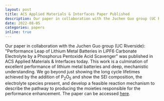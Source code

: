 ```yaml
---
layout: post
title: ACS Applied Materials & Interfaces Paper Published
description: Our paper in collaboration with the Juchen Guo group (UC Riverside)&#58; "Performance Leap of Lithium Metal Batteries in LiPF6 Carbonate Electrolyte by a Phosphorus Pentoxide Acid Scavenger" was published in ACS Applied Materials & Interfaces today. This work is a culmination of excellent performance of lithium metal batteries and deep, mechanistic understanding.
date: 2022-08-05
categories: papers
inline: true
---
```


Our paper in collaboration with the Juchen Guo group (UC Riverside): "Performance Leap of Lithium Metal Batteries in LiPF6 Carbonate Electrolyte by a Phosphorus Pentoxide Acid Scavenger" was published in ACS Applied Materials & Interfaces today. This work is a culmination of excellent performance of lithium metal batteries and deep, mechanistic understanding. We go beyond just showing the long cycle lifetimes achieved by the addition of P<sub>2</sub>O<sub>5</sub> and show the SEI composition, the electrolyte species present, and develop a feasible reaction mechanism to describe the pathway to producing the moieties responsible for the performance enhancement. The paper can be accessed [here](https://pubs.acs.org/doi/abs/10.1021/acsami.2c09267).
